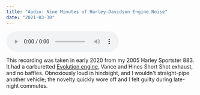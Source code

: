```yaml
---
title: "Audio: Nine Minutes of Harley-Davidson Engine Noise"
date: "2021-03-30"
---
```

<audio controls>
    <source src="enginenoise.mp3" type="audio/mpeg">
Your browser does not support the audio element.
</audio>

This recording was taken in early 2020 from my 2005 Harley Sportster 883. It had a carburetted [Evolution engine](https://en.wikipedia.org/wiki/Harley-Davidson_Evolution_engine), Vance and Hines Short Shot exhaust, and no baffles. Obnoxiously loud in hindsight, and I wouldn't straight-pipe another vehicle; the novelty quickly wore off and I felt guilty during late-night commutes. 
